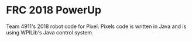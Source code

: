 # FRC 2018 PowerUp
Team 4911's 2018 robot code for Pixel.  Pixels code is written in Java and is using WPILib's Java control system.
